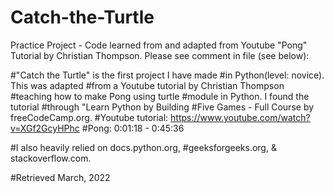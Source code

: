 # Catch-the-Turtle
Practice Project - Code learned from and adapted from Youtube "Pong" Tutorial by Christian Thompson. Please see comment in file (see below):

#"Catch the Turtle" is the first project I have made
#in Python(level: novice). This was adapted
#from a Youtube tutorial by Christian Thompson
#teaching how to make Pong using turtle
#module in Python. I found the tutorial
#through "Learn Python by Building
#Five Games - Full Course by freeCodeCamp.org.
    #Youtube tutorial: https://www.youtube.com/watch?v=XGf2GcyHPhc
        #Pong: 0:01:18 - 0:45:36

#I also heavily relied on docs.python.org,
#geeksforgeeks.org, & stackoverflow.com.

#Retrieved March, 2022
